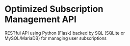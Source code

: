 # Optimized Subscription Management API
RESTful API using Python (Flask) backed by SQL (SQLite or MySQL/MariaDB) for managing user subscriptions